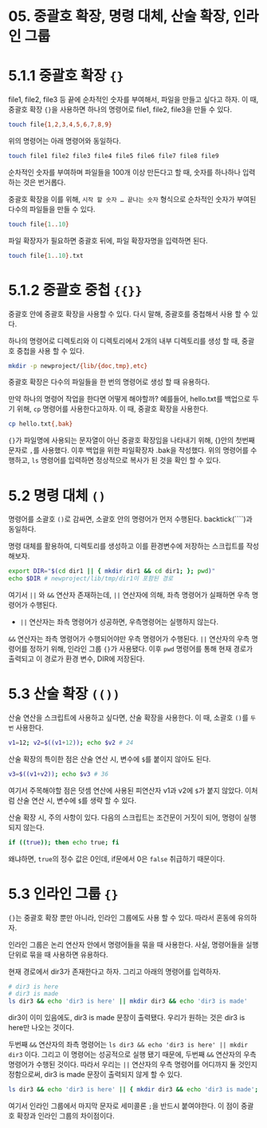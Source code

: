 # 05. 중괄호 확장, 명령 대체, 산술 확장, 인라인 그룹

# 5.1.1 중괄호 확장 `{}`

file1, file2, file3 등 끝에 순차적인 숫자를 부여해서, 파일을 만들고 싶다고 하자. 이 때, 중괄호 확장 `{}`을 사용하면 하나의 명령어로 file1, file2, file3을 만들 수 있다.

```bash
touch file{1,2,3,4,5,6,7,8,9}
```

위의 명령어는 아래 명령어와 동일하다.

```bash
touch file1 file2 file3 file4 file5 file6 file7 file8 file9
```

순차적인 숫자를 부여하며 파일들을 100개 이상 만든다고 할 때, 숫자를 하나하나 입력하는 것은 번거롭다.

중괄호 확장을 이를 위해, `시작 할 숫자 … 끝나는 숫자` 형식으로 순차적인 숫자가 부여된 다수의 파일들을 만들 수 있다.

```bash
touch file{1..10}
```

파일 확장자가 필요하면 중괄호 뒤에, 파일 확장자명을 입력하면 된다.

```bash
touch file{1..10}.txt
```

# 5.1.2 중괄호 중첩 `{{}}`

중괄호 안에 중괄호 확장을 사용할 수 있다. 다시 말해, 중괄호를 중첩해서 사용 할 수 있다.

하나의 명령어로 디렉토리와 이 디렉토리에서 2개의 내부 디렉토리를 생성 할 때, 중괄호 중첩을 사용 할 수 있다.

```bash
mkdir -p newproject/{lib/{doc,tmp},etc}
```

중괄호 확장은 다수의 파일들을 한 번의 명령어로 생성 할 때 유용하다. 

만약 하나의 명령어 작업을 한다면 어떻게 해야할까? 예를들어, hello.txt를 백업으로 두기 위해, `cp` 명령어를 사용한다고하자. 이 때, 중괄호 확장을 사용한다.

```bash
cp hello.txt{,bak}
```

`{}`가 파일명에 사용되는 문자열이 아닌 중괄호 확장임을 나타내기 위해, {}안의 첫번째 문자로 `,`를 사용했다. 이후 백업을 위한 파일확장자 .bak을 작성했다. 위의 명령어를 수행하고, `ls` 명령어를 입력하면 정상적으로 복사가 된 것을 확인 할 수 있다.

# 5.2 명령 대체 `()`

명령어를 소괄호 `()`로 감싸면, 소괄호 안의 명령어가 먼저 수행된다. backtick(````)과 동일하다.

명령 대체를 활용하여, 디렉토리를 생성하고 이를 환경변수에 저장하는 스크립트를 작성해보자.

```bash
export DIR="$(cd dir1 || { mkdir dir1 && cd dir1; }; pwd)"
echo $DIR # newproject/lib/tmp/dir1이 포함된 경로
```

여기서 `||` 와 `&&` 연산자 존재하는데, `||` 연산자에 의해, 좌측 명령어가 실패하면 우측 명령어가 수행된다.

- `||` 연산자는 좌측 명령어가 성공하면, 우측명령어는 실행하지 않는다.

`&&` 연산자는 좌측 명령어가 수행되어야만 우측 명령어가 수행된다. `||` 연산자의 우측 명령어를 정하기 위해, 인라인 그룹 `{}`가 사용됐다. 이후 `pwd` 명령어를 통해 현재 경로가 출력되고 이 경로가 환경 변수, DIR에 저장된다.

# 5.3 산술 확장 `(())`

산술 연산을 스크립트에 사용하고 싶다면, 산술 확장을 사용한다. 이 때, 소괄호 `()`를 `두번` 사용한다.

```bash
v1=12; v2=$((v1+12)); echo $v2 # 24
```

산술 확장의 특이한 점은 산술 연산 시, 변수에 `$`를 붙이지 않아도 된다.

```bash
v3=$((v1+v2)); echo $v3 # 36
```

여기서 주목해야할 점은 덧셈 연산에 사용된 피연산자 v1과 v2에 `$`가 붙지 않았다. 이처럼 산술 연산 시, 변수에 `$`를 생략 할 수 있다.

산술 확장 시, 주의 사항이 있다. 다음의 스크립트는 조건문이 거짓이 되어, 명령이 실행되지 않는다.

```bash
if ((true)); then echo true; fi
```

왜냐하면, `true`의 정수 값은 0인데, if문에서 0은 `false` 취급하기 때문이다. 

# 5.3 인라인 그룹 `{}`

`{}`는 중괄호 확장 뿐만 아니라, 인라인 그룹에도 사용 할 수 있다. 따라서 혼동에 유의하자.

인라인 그룹은 논리 연산자 안에서 명령어들을 묶을 때 사용한다. 사실, 명령어들을 실행 단위로 묶을 때 사용하면 유용하다. 

현재 경로에서 dir3가 존재한다고 하자. 그리고 아래의 명령어를 입력하자.

```bash
# dir3 is here
# dir3 is made
ls dir3 && echo 'dir3 is here' || mkdir dir3 && echo 'dir3 is made'
```

dir3이 이미 있음에도, dir3 is made 문장이 출력됐다. 우리가 원하는 것은 dir3 is here만 나오는 것이다.

두번째 `&&` 연산자의 좌측 명령어는 `ls dir3 && echo 'dir3 is here' || mkdir dir3` 이다. 그리고 이 명령어는 성공적으로 실행 됐기 때문에, 두번째 `&&` 연산자의 우측 명령어가 수행된 것이다. 따라서 우리는 `||` 연산자의 우측 명령어를 어디까지 둘 것인지 정함으로써, dir3 is made 문장이 출력되지 않게 할 수 있다.

```bash
ls dir3 && echo 'dir3 is here' || { mkdir dir3 && echo 'dir3 is made'; }
```

여기서 인라인 그룹에서 마지막 문자로 세미콜론 `;`을 반드시 붙여야한다. 이 점이 중괄호 확장과 인라인 그룹의 차이점이다.